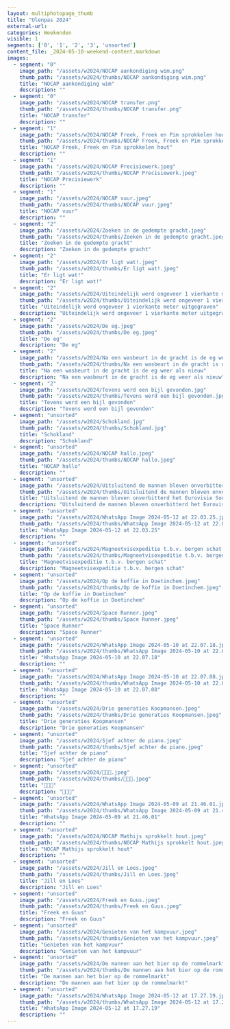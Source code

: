 ```yaml
---
layout: multiphotopage_thumb
title: "Ulenpas 2024"
external-url:
categories: Weekenden
visible: 1
segments: ['0', '1', '2', '3', 'unsorted']
content_file: _2024-05-10-weekend-content.markdown
images:
  - segment: "0"
    image_path: "/assets/w2024/NOCAP aankondiging wim.png"
    thumb_path: "/assets/w2024/thumbs/NOCAP aankondiging wim.png"
    title: "NOCAP aankondiging wim"
    description: ""
  - segment: "0"
    image_path: "/assets/w2024/NOCAP transfer.png"
    thumb_path: "/assets/w2024/thumbs/NOCAP transfer.png"
    title: "NOCAP transfer"
    description: ""
  - segment: "1"
    image_path: "/assets/w2024/NOCAP Freek, Freek en Pim sprokkelen hout.jpeg"
    thumb_path: "/assets/w2024/thumbs/NOCAP Freek, Freek en Pim sprokkelen hout.jpeg"
    title: "NOCAP Freek, Freek en Pim sprokkelen hout"
    description: ""
  - segment: "1"
    image_path: "/assets/w2024/NOCAP Precisiewerk.jpeg"
    thumb_path: "/assets/w2024/thumbs/NOCAP Precisiewerk.jpeg"
    title: "NOCAP Precisiewerk"
    description: ""
  - segment: "1"
    image_path: "/assets/w2024/NOCAP vuur.jpeg"
    thumb_path: "/assets/w2024/thumbs/NOCAP vuur.jpeg"
    title: "NOCAP vuur"
    description: ""
  - segment: "2"
    image_path: "/assets/w2024/Zoeken in de gedempte gracht.jpeg"
    thumb_path: "/assets/w2024/thumbs/Zoeken in de gedempte gracht.jpeg"
    title: "Zoeken in de gedempte gracht"
    description: "Zoeken in de gedempte gracht"
  - segment: "2"
    image_path: "/assets/w2024/Er ligt wat!.jpeg"
    thumb_path: "/assets/w2024/thumbs/Er ligt wat!.jpeg"
    title: "Er ligt wat!"
    description: "Er ligt wat!"
  - segment: "2"
    image_path: "/assets/w2024/Uiteindelijk werd ongeveer 1 vierkante meter uitgegraven.jpeg"
    thumb_path: "/assets/w2024/thumbs/Uiteindelijk werd ongeveer 1 vierkante meter uitgegraven.jpeg"
    title: "Uiteindelijk werd ongeveer 1 vierkante meter uitgegraven"
    description: "Uiteindelijk werd ongeveer 1 vierkante meter uitgegraven"
  - segment: "2"
    image_path: "/assets/w2024/De eg.jpeg"
    thumb_path: "/assets/w2024/thumbs/De eg.jpeg"
    title: "De eg"
    description: "De eg"
  - segment: "2"
    image_path: "/assets/w2024/Na een wasbeurt in de gracht is de eg weer als nieuw.jpeg"
    thumb_path: "/assets/w2024/thumbs/Na een wasbeurt in de gracht is de eg weer als nieuw.jpeg"
    title: "Na een wasbeurt in de gracht is de eg weer als nieuw"
    description: "Na een wasbeurt in de gracht is de eg weer als nieuw"
  - segment: "2"
    image_path: "/assets/w2024/Tevens werd een bijl gevonden.jpg"
    thumb_path: "/assets/w2024/thumbs/Tevens werd een bijl gevonden.jpg"
    title: "Tevens werd een bijl gevonden"
    description: "Tevens werd een bijl gevonden"
  - segment: "unsorted"
    image_path: "/assets/w2024/Schokland.jpg"
    thumb_path: "/assets/w2024/thumbs/Schokland.jpg"
    title: "Schokland"
    description: "Schokland"
  - segment: "unsorted"
    image_path: "/assets/w2024/NOCAP hallo.jpeg"
    thumb_path: "/assets/w2024/thumbs/NOCAP hallo.jpeg"
    title: "NOCAP hallo"
    description: ""
  - segment: "unsorted"
    image_path: "/assets/w2024/Uitsluitend de mannen bleven onverbitterd het Eurovisie Songfestival kijken.jpeg"
    thumb_path: "/assets/w2024/thumbs/Uitsluitend de mannen bleven onverbitterd het Eurovisie Songfestival kijken.jpeg"
    title: "Uitsluitend de mannen bleven onverbitterd het Eurovisie Songfestival kijken"
    description: "Uitsluitend de mannen bleven onverbitterd het Eurovisie Songfestival kijken"
  - segment: "unsorted"
    image_path: "/assets/w2024/WhatsApp Image 2024-05-12 at 22.03.25.jpeg"
    thumb_path: "/assets/w2024/thumbs/WhatsApp Image 2024-05-12 at 22.03.25.jpeg"
    title: "WhatsApp Image 2024-05-12 at 22.03.25"
    description: ""
  - segment: "unsorted"
    image_path: "/assets/w2024/Magneetvisexpeditie t.b.v. bergen schat.jpeg"
    thumb_path: "/assets/w2024/thumbs/Magneetvisexpeditie t.b.v. bergen schat.jpeg"
    title: "Magneetvisexpeditie t.b.v. bergen schat"
    description: "Magneetvisexpeditie t.b.v. bergen schat"
  - segment: "unsorted"
    image_path: "/assets/w2024/Op de koffie in Doetinchem.jpeg"
    thumb_path: "/assets/w2024/thumbs/Op de koffie in Doetinchem.jpeg"
    title: "Op de koffie in Doetinchem"
    description: "Op de koffie in Doetinchem"
  - segment: "unsorted"
    image_path: "/assets/w2024/Space Runner.jpeg"
    thumb_path: "/assets/w2024/thumbs/Space Runner.jpeg"
    title: "Space Runner"
    description: "Space Runner"
  - segment: "unsorted"
    image_path: "/assets/w2024/WhatsApp Image 2024-05-10 at 22.07.18.jpeg"
    thumb_path: "/assets/w2024/thumbs/WhatsApp Image 2024-05-10 at 22.07.18.jpeg"
    title: "WhatsApp Image 2024-05-10 at 22.07.18"
    description: ""
  - segment: "unsorted"
    image_path: "/assets/w2024/WhatsApp Image 2024-05-10 at 22.07.08.jpeg"
    thumb_path: "/assets/w2024/thumbs/WhatsApp Image 2024-05-10 at 22.07.08.jpeg"
    title: "WhatsApp Image 2024-05-10 at 22.07.08"
    description: ""
  - segment: "unsorted"
    image_path: "/assets/w2024/Drie generaties Koopmansen.jpeg"
    thumb_path: "/assets/w2024/thumbs/Drie generaties Koopmansen.jpeg"
    title: "Drie generaties Koopmansen"
    description: "Drie generaties Koopmansen"
  - segment: "unsorted"
    image_path: "/assets/w2024/Sjef achter de piano.jpeg"
    thumb_path: "/assets/w2024/thumbs/Sjef achter de piano.jpeg"
    title: "Sjef achter de piano"
    description: "Sjef achter de piano"
  - segment: "unsorted"
    image_path: "/assets/w2024/🌺🌺🌺.jpeg"
    thumb_path: "/assets/w2024/thumbs/🌺🌺🌺.jpeg"
    title: "🌺🌺🌺"
    description: "🌺🌺🌺"
  - segment: "unsorted"
    image_path: "/assets/w2024/WhatsApp Image 2024-05-09 at 21.46.01.jpeg"
    thumb_path: "/assets/w2024/thumbs/WhatsApp Image 2024-05-09 at 21.46.01.jpeg"
    title: "WhatsApp Image 2024-05-09 at 21.46.01"
    description: ""
  - segment: "unsorted"
    image_path: "/assets/w2024/NOCAP Mathijs sprokkelt hout.jpeg"
    thumb_path: "/assets/w2024/thumbs/NOCAP Mathijs sprokkelt hout.jpeg"
    title: "NOCAP Mathijs sprokkelt hout"
    description: ""
  - segment: "unsorted"
    image_path: "/assets/w2024/Jill en Loes.jpeg"
    thumb_path: "/assets/w2024/thumbs/Jill en Loes.jpeg"
    title: "Jill en Loes"
    description: "Jill en Loes"
  - segment: "unsorted"
    image_path: "/assets/w2024/Freek en Guus.jpeg"
    thumb_path: "/assets/w2024/thumbs/Freek en Guus.jpeg"
    title: "Freek en Guus"
    description: "Freek en Guus"
  - segment: "unsorted"
    image_path: "/assets/w2024/Genieten van het kampvuur.jpeg"
    thumb_path: "/assets/w2024/thumbs/Genieten van het kampvuur.jpeg"
    title: "Genieten van het kampvuur"
    description: "Genieten van het kampvuur"
  - segment: "unsorted"
    image_path: "/assets/w2024/De mannen aan het bier op de rommelmarkt.jpeg"
    thumb_path: "/assets/w2024/thumbs/De mannen aan het bier op de rommelmarkt.jpeg"
    title: "De mannen aan het bier op de rommelmarkt"
    description: "De mannen aan het bier op de rommelmarkt"
  - segment: "unsorted"
    image_path: "/assets/w2024/WhatsApp Image 2024-05-12 at 17.27.19.jpeg"
    thumb_path: "/assets/w2024/thumbs/WhatsApp Image 2024-05-12 at 17.27.19.jpeg"
    title: "WhatsApp Image 2024-05-12 at 17.27.19"
    description: ""
---
```


